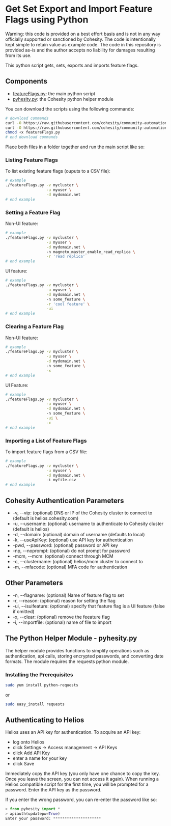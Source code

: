 # Get Set Export and Import Feature Flags using Python

Warning: this code is provided on a best effort basis and is not in any way officially supported or sanctioned by Cohesity. The code is intentionally kept simple to retain value as example code. The code in this repository is provided as-is and the author accepts no liability for damages resulting from its use.

This python script gets, sets, exports and imports feature flags.

## Components

* [featureFlags.py](https://raw.githubusercontent.com/cohesity/community-automation-samples/main/python/featureFlags/featureFlags.py): the main python script
* [pyhesity.py](https://raw.githubusercontent.com/cohesity/community-automation-samples/main/python/pyhesity/pyhesity.py): the Cohesity python helper module

You can download the scripts using the following commands:

```bash
# download commands
curl -O https://raw.githubusercontent.com/cohesity/community-automation-samples/main/python/featureFlags/featureFlags.py
curl -O https://raw.githubusercontent.com/cohesity/community-automation-samples/main/python/pyhesity.py
chmod +x featureFlags.py
# end download commands
```

Place both files in a folder together and run the main script like so:

### Listing Feature Flags

To list existing feature flags (ouputs to a CSV file):

```bash
# example
./featureFlags.py -v mycluster \
                  -u myuser \
                  -d mydomain.net
# end example
```

### Setting a Feature Flag

Non-UI feature:

```bash
# example
./featureFlags.py -v mycluster \
                  -u myuser \
                  -d mydomain.net \ 
                  -n magneto_master_enable_read_replica \
                  -r 'read replica'
# end example
```

UI feature:

```bash
# example
./featureFlags.py -v mycluster \
                  -u myuser \
                  -d mydomain.net \ 
                  -n some_feature \
                  -r 'cool feature' \
                  -ui
# end example
```

### Clearing a Feature Flag

Non-UI feature:

```bash
# example
./featureFlags.py -v mycluster \
                  -u myuser \
                  -d mydomain.net \ 
                  -n some_feature \
                  -x
# end example
```

UI Feature:

```bash
# example
./featureFlags.py -v mycluster \
                  -u myuser \
                  -d mydomain.net \ 
                  -n some_feature \
                  -ui \
                  -x
# end example
```

### Importing a List of Feature Flags

To import feature flags from a CSV file:

```bash
# example
./featureFlags.py -v mycluster \
                  -u myuser \
                  -d mydomain.net \ 
                  -i myfile.csv
# end example
```

## Cohesity Authentication Parameters

* -v, --vip: (optional) DNS or IP of the Cohesity cluster to connect to (default is helios.cohesity.com)
* -u, --username: (optional) username to authenticate to Cohesity cluster (default is helios)
* -d, --domain: (optional) domain of username (defaults to local)
* -k, --useApiKey: (optional) use API key for authentication
* -pwd, --password: (optional) password or API key
* -np, --noprompt: (optional) do not prompt for password
* -mcm, --mcm: (optional) connect through MCM
* -c, --clustername: (optional) helios/mcm cluster to connect to
* -m, --mfacode: (optional) MFA code for authentication

## Other Parameters

* -n, --flagname: (optional) Name of feature flag to set
* -r, --reason: (optional) reason for setting the flag
* -ui, --isuifeature: (optional) specify that feature flag is a UI feature (false if omitted)
* -x, --clear: (optional) remove the feeature flag
* -i, --importfile: (optional) name of file to import

## The Python Helper Module - pyhesity.py

The helper module provides functions to simplify operations such as authentication, api calls, storing encrypted passwords, and converting date formats. The module requires the requests python module.

### Installing the Prerequisites

```bash
sudo yum install python-requests
```

or

```bash
sudo easy_install requests
```

## Authenticating to Helios

Helios uses an API key for authentication. To acquire an API key:

* log onto Helios
* click Settings -> Access management -> API Keys
* click Add API Key
* enter a name for your key
* click Save

Immediately copy the API key (you only have one chance to copy the key. Once you leave the screen, you can not access it again). When running a Helios compatible script for the first time, you will be prompted for a password. Enter the API key as the password.

If you enter the wrong password, you can re-enter the password like so:

```python
> from pyhesity import *
> apiauth(updatepw=True)
Enter your password: *********************
```
